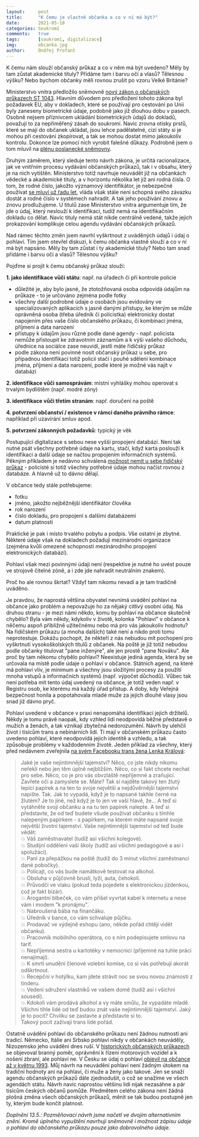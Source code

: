 ```yaml
---
layout:     post
title:      "K čemu je vlastně občanka a co v ní má být?"
date:       2021-05-10
categories: Soukromí
comments:   true
tags:       [soukromí, digitalizace]
img:        obcanka.jpg
author:     Ondřej Profant
---
```



K čemu nám slouží občanský průkaz a co v něm má být uvedeno? Měly by tam zůstat akademické tituly? Přidáme tam i barvu očí a vlasů? Tělesnou výšku? Nebo bychom občanky měli rovnou zrušit po vzoru Velké Británie?

<!--more-->

Ministerstvo vnitra předložilo sněmovně [nový zákon o občanských průkazech ST 1043](https://www.psp.cz/sqw/historie.sqw?o=8&T=1043). Hlavním důvodem pro předložení tohoto zákona byl požadavek EU, aby v dokladech, které se používají pro cestování po Unii byly zaneseny biometrické údaje, podobně jako již dlouhou dobu v pasech. Osobně nejsem příznivcem ukládání biometrických údajů do dokladů, považuji to za nepřiměřený zásah do soukromí. Navíc zrovna otisky prstů, které se mají do občanek ukládat, jsou lehce padělatelné, cizí státy si je mohou při cestování zkopírovat, a tak se mohou dostat mimo jakoukoliv kontrolu. Dokonce lze pomocí nich vyrobit falešné důkazy. Podrobně jsem o tom mluvil na [plénu poslanecké sněmovny](https://www.psp.cz/eknih/2017ps/stenprot/087schuz/s087326.htm#r6).

Druhým záměrem, který sleduje tento návrh zákona, je určitá racionalizace, jak ve vnitřním procesu vydávání občanských průkazů, tak i v obsahu, který je na nich vytištěn. Ministerstvo totiž navrhuje neuvádět již na občankách vědecké a akademické tituly, a v horizontu několika let již ani rodná čísla. O tom, že rodné číslo, jakožto významový identifikátor, je nebezpečné používat [se mluví už řadu let](https://www.idnes.cz/zpravy/domaci/rodne-cislo-obcansky-prukaz-identita-legislativa-mlsna.A191127_155157_domaci_lre), vláda však stále není schopná svého závazku dostát a rodné číslo v systémech nahradit. A tak jeho používání znovu a znovu prodlužujeme. U titulů zase Ministerstvo vnitra argumentuje tím, že jde o údaj, který neslouží k identifikaci, tudíž nemá na identifikačním dokladu co dělat. Navíc tituly nemá stát nikde centrálně vedené, takže jejich prokazování komplikuje celou agendu vydávání občanských průkazů.

Nad rámec těchto změn jsem navrhl vyškrtnout z uváděných údajů i údaj o pohlaví. Tím jsem otevřel diskuzi, k čemu občanka vlastně slouží a co v ní má být napsáno. Měly by tam zůstat i ty akademické tituly? Nebo tam snad přidáme i barvu očí a vlasů? Tělesnou výšku?

Pojďme si projít k čemu občanský průkaz slouží:

**1. jako identifikace vůči státu**: např. na úřadech či při kontrole policie
- důležité je, aby bylo jasné, že ztotožňovaná osoba odpovídá údajům na průkaze - to je určováno zejména podle fotky
- všechny další podrobné údaje o osobách jsou evidovány ve specializovaných aplikacích s jasně danými přístupy, ke kterým se může oprávněná osoba (třeba úředník či policistka) elektronicky dostat napojením přes vaše číslo občanského průkazu, či kombinací jména, příjmení a data narození
- přístupy k údajům jsou různé podle dané agendy - např. policista nemůže přistoupit ke zdravotním záznamům a k výši vašeho důchodu, úřednice na sociálce zase neuvidí, jestli máte řidičský průkaz
- podle zákona není povinné nosit občanský průkaz u sebe, pro případnou identifikaci totiž policii stačí i pouhé sdělení kombinace jména, příjmení a data narození, podle které je možné vás najít v databázi

**2. identifikace vůči samosprávám**: místní vyhlášky mohou operovat s trvalým bydlištěm (např. modré zóny)

**3. identifikace vůči třetím stranám**: např. doručení na poště

**4. potvrzení občanství / existence v rámci daného právního rámce**: například při uzavírání smluv apod.

**5. potvrzení zákonných požadavků**: typický je věk

Postupující digitalizace s sebou nese vyšší propojení databází. Není tak nutné psát všechny potřebné údaje na kartu, stačí, když karta poslouží k identifikaci a další údaje se načtou propojením informačních systémů. Pěkným příkladem je nedávno schválená [možnost nemít u sebe řidičský průkaz](https://www.pirati.cz/tiskove-zpravy/ridicaky-doma-digitalizacni-zakon.html) - policisté si totiž všechny potřebné údaje mohou načíst rovnou z databáze. A hlavně už to dávno dělají.

V občance tedy stále potřebujeme:
-  fotku
-  jméno, jakožto nejběžnější identifikátor člověka
-  rok narození
-  číslo dokladu, pro propojení s dalšími databázemi
-  datum platnosti

Praktické je pak i místo trvalého pobytu a podpis. Vše ostatní je zbytné. Některé údaje však na dokladech požadují mezinárodní organizace (zejména kvůli omezené schopnosti mezinárodního propojení elektronických databází).

Pohlaví však mezi povinnými údaji není (respektive je nutné ho uvést pouze ve strojově čitelné zóně, a i zde jde nahradit neutrálním znakem).

Proč ho ale rovnou škrtat? Vždyť tam nikomu nevadí a je tam tradičně uváděno.

Je pravdou, že naprostá většina obyvatel nevnímá uvádění pohlaví na občance jako problém a nepovažuje ho za nějaký citlivý osobní údaj. Na druhou stranu - je mezi námi někdo, komu by pohlaví na občance skutečně chybělo? Byla vám někdy, kdykoliv v životě, kolonka "Pohlaví" v občance k něčemu aspoň přibližně užitečnému nebo má pro vás jakoukoliv hodnotu? Na řidičském průkazu (a mnoha dalších) také není a nikdo proti tomu neprotestuje. Dokážu pochopit, že někteří z nás nebudou mít pochopení pro vyškrtnutí vysokoškolských titulů z občanek. Na poště je již totiž nebudou podle občanky titulovat "pane inženýre", ale jen prostě "pane Nováku". Ale proč by tam někomu chybělo pohlaví? Neexistuje jediná agenda, která by se určovala na místě podle údaje o pohlaví v občance. Státních agend, na které má pohlaví vliv, je minimum a všechny jsou složitými procesy za použití mnoha vstupů a informačních systémů (např. výpočet důchodů). Vůbec tak není potřeba mít tento údaj uvedený na občance, je totiž veden např. v Registru osob, ke kterému má každý úřad přístup. A doby, kdy Veřejná bezpečnost honila a popotahovala mladé muže za jejich dlouhé vlasy jsou snad již dávno pryč.


Pohlaví uvedené v občance v praxi nenapomáhá identifikaci jejich držitelů. Někdy je tomu právě naopak, kdy vzhled lidí neodpovídá běžné představě o mužích a ženách, a tak vznikají zbytečná nedorozumění. Návrh by ulehčil život i tisícům trans a nebinárních lidí. Ti mají v občanském průkazu často uvedeno pohlaví, které neodpovídá jejich identitě a vzhledu, a tak způsobuje problémy v každodenním životě. Jeden příklad za všechny, který před nedávnem zveřejnila [na svém Facebooku trans žena Lenka Králová](https://www.facebook.com/lenka.kralova.10888/posts/474141417234783):

>Jaké je vaše nejintimnější tajemství? Něco, co jste nikdy nikomu neřekli nebo jen těm úplně nejbližším. Něco, co si fakt chcete nechat pro sebe. Něco, co je pro vás obvzláště nepříjemné a zraňující. Zavřete oči a zamyslete se. Máte? Tak si najděte takový ten žlutý lepící papírek a na ten to svoje největší a nejdůvěrnější tajemství napište. Tak. Jak to vypadá, když je to napsané takhle černé na žlutém? Je to jiné, než když je to jen ve vaší hlavě, že...
>A teď si vytáhněte svoji občanku a na tu ten papírek nalepte. A teď si představte, že od teď budete všude používat občanku s tímhle nalepeným papírkem - s papírkem, na kterém máte napsané svoje největší životní tajemství.
>Vaše nejintimnější tajemství od teď bude vědět:  
>💥 Váš zaměstnavatel (tudíž asi všichni kolegové).  
💥 Studijní oddělení vaší školy (tudíž asi všichni pedagogové a asi i spolužáci).  
💥 Paní za přepážkou na poště (tudíž do 3 minut všichni zaměstnanci dané pobočky).  
💥 Policajt, co vás bude namátkově testovat na alkohol.  
💥 Obsluha v půjčovně bruslí, lyží, auta, čehokoli.  
💥 Průvodčí ve vlaku (pokud teda pojedete s elektronickou jízdenkou, což je fakt bizár).  
💥 Arogantní blbeček, co vám přišel vyvrtat kabel k internetu a nese vám i modem "k pronájmu".  
💥 Nabroušená bába na finančáku.  
💥 Úředník v bance, co vám schvaluje půjčku.  
💥 Prodavač ve výdejně eshopu (ano, někde pořád chtějí vidět občanku).  
💥 Pracovník mobilního operátora, co s ním podepisujete smlovu na tarif.  
💥 Nepříjemná sestra u kartotéky v nemocnici (příjemné na tuhle práci nenajímají).  
💥 K smrti unudění členové volební komise, co si vás potřebují akorát odškrtnout.  
💥 Recepční v hotýlku, kam jdete strávit noc se svou novou známostí z tinderu.  
💥 Vedení sdružení vlastníků ve vašem domě (tudíž asi i všichni sousedi).  
💥 Kdokoli vám prodává alkohol a vy máte smůlu, že vypadáte mladě.  
Všichni tihle lidé od teď budou znát vaše nejintimnější tajemství. Jaký je to pocit? Chvilku se zastavte a představte si to.  
Takový pocit zažívají trans lidé pořád.

Ostatně uvádění pohlaví do občanského průkazu není žádnou nutností ani tradicí. Německo, Itálie ani Srbsko pohlaví nikdy v občankách neuváděly, Nizozemsko jeho uvádění dnes ruší. V [historických občanských průkazech](https://is.muni.cz/th/2514/pravf_m/Diplomka_zriha_final.pdf) se objevoval branný poměr, oprávnění k řízení motorových vozidel a k nošení zbraní, ale pohlaví ne. V Česku se údaj o pohlaví [objevil na občance až v květnu 1993](https://www.mvcr.cz/soubor/obcanske-prukazy-bez-strojove-citelnych-udaju.aspx).
Můj návrh na neuvádění pohlaví není žádným útokem na tradiční hodnoty ani na pohlaví, či muže a ženy jako takové. Jen se snaží agendu občanských průkazů dále zjednodušit, o což se snažíme ve všech agendách státu. Návrh navíc naprostou většinu lidí nijak nezasáhne a pár tisícům českých občanů pomůže.
Předmětem celého zákona není žádná plošná změna všech občanských průkazů, měnit se tak budou postupně jen ty, kterým bude končit platnost.

*Doplnění 13.5.: Pozměňovací návrh jsme načetl ve dvojím alternativním znění. Kromě úplného vypuštění navrhuji sněmovně i možnost zápisu údaje o pohlaví do občanského průkazu pouze jako dobrovolného údaje.*
